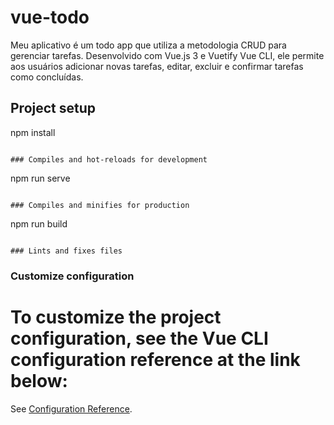# vue-todo

Meu aplicativo é um todo app que utiliza a metodologia CRUD para gerenciar tarefas. Desenvolvido com Vue.js 3 e Vuetify Vue CLI, ele permite aos usuários adicionar novas tarefas, editar, excluir e confirmar tarefas como concluídas.

## Project setup

npm install
```

### Compiles and hot-reloads for development
```
npm run serve
```

### Compiles and minifies for production
```
npm run build
```

### Lints and fixes files
```

### Customize configuration

# To customize the project configuration, see the Vue CLI configuration reference at the link below:
See [Configuration Reference](https://cli.vuejs.org/config/).


